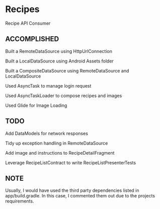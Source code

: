 # Recipes

Recipe API Consumer



## ACCOMPLISHED
Built a RemoteDataSource using HttpUrlConnection

Built a LocalDataSource using Android Assets folder

Built a CompositeDataSource using RemoteDataSource and LocalDataSource

Used AsyncTask to manage login request

Used AsyncTaskLoader to compose recipes and images

Used Glide for Image Loading



## TODO
Add DataModels for network responses

Tidy up exception handling in RemoteDataSource

Add image and instructions to RecipeDetailFragment

Leverage RecipeListContract to write RecipeListPresenterTests



## NOTE
Usually, I would have used the third party dependencies listed in app/build.gradle. In this case, I commented them out due to the projects requirements.
